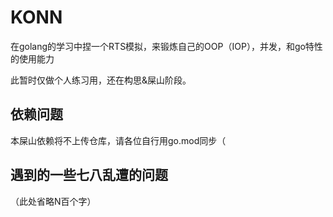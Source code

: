 # KONN
在golang的学习中捏一个RTS模拟，来锻炼自己的OOP（IOP），并发，和go特性的使用能力

此暂时仅做个人练习用，还在构思&屎山阶段。

## 依赖问题
本屎山依赖将不上传仓库，请各位自行用go.mod同步（

## 遇到的一些七八乱遭的问题
（此处省略N百个字）
